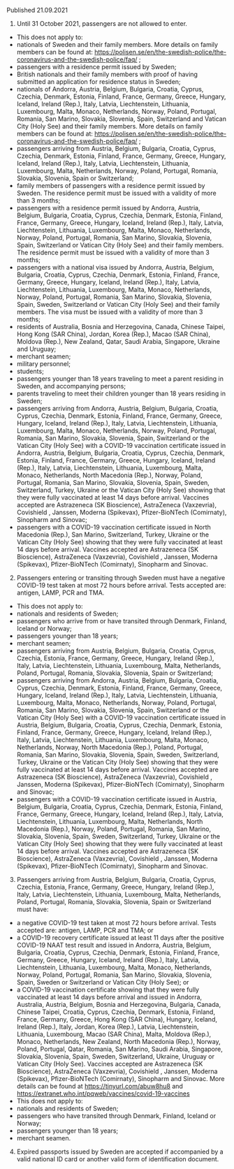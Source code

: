 Published 21.09.2021
1. Until 31 October 2021, passengers are not allowed to enter.
- This does not apply to:
- nationals of Sweden and their family members. More details on family members can be found at: <a href="https://polisen.se/en/the-swedish-police/the-coronavirus-and-the-swedish-police/faq/">https://polisen.se/en/the-swedish-police/the-coronavirus-and-the-swedish-police/faq/</a> ;
- passengers with a residence permit issued by Sweden;
- British nationals and their family members with proof of having submitted an application for residence status in Sweden;
- nationals of Andorra, Austria, Belgium, Bulgaria, Croatia, Cyprus, Czechia, Denmark, Estonia, Finland, France, Germany, Greece, Hungary, Iceland, Ireland (Rep.), Italy, Latvia, Liechtenstein, Lithuania, Luxembourg, Malta, Monaco, Netherlands, Norway, Poland, Portugal, Romania, San Marino, Slovakia, Slovenia, Spain, Switzerland and Vatican City (Holy See) and their family members. More details on family members can be found at: <a href="https://polisen.se/en/the-swedish-police/the-coronavirus-and-the-swedish-police/faq/">https://polisen.se/en/the-swedish-police/the-coronavirus-and-the-swedish-police/faq/</a> ;
- passengers arriving from Austria, Belgium, Bulgaria, Croatia, Cyprus, Czechia, Denmark, Estonia, Finland, France, Germany, Greece, Hungary, Iceland, Ireland (Rep.), Italy, Latvia, Liechtenstein, Lithuania, Luxembourg, Malta, Netherlands, Norway, Poland, Portugal, Romania, Slovakia, Slovenia, Spain or Switzerland;
- family members of passengers with a residence permit issued by Sweden. The residence permit must be issued with a validity of more than 3 months;
- passengers with a residence permit issued by Andorra, Austria, Belgium, Bulgaria, Croatia, Cyprus, Czechia, Denmark, Estonia, Finland, France, Germany, Greece, Hungary, Iceland, Ireland (Rep.), Italy, Latvia, Liechtenstein, Lithuania, Luxembourg, Malta, Monaco, Netherlands, Norway, Poland, Portugal, Romania, San Marino, Slovakia, Slovenia, Spain, Switzerland or Vatican City (Holy See) and their family members. The residence permit must be issued with a validity of more than 3 months;
- passengers with a national visa issued by Andorra, Austria, Belgium, Bulgaria, Croatia, Cyprus, Czechia, Denmark, Estonia, Finland, France, Germany, Greece, Hungary, Iceland, Ireland (Rep.), Italy, Latvia, Liechtenstein, Lithuania, Luxembourg, Malta, Monaco, Netherlands, Norway, Poland, Portugal, Romania, San Marino, Slovakia, Slovenia, Spain, Sweden, Switzerland or Vatican City (Holy See) and their family members. The visa must be issued with a validity of more than 3 months;
- residents of Australia, Bosnia and Herzegovina, Canada, Chinese Taipei, Hong Kong (SAR China), Jordan, Korea (Rep.), Macao (SAR China), Moldova (Rep.), New Zealand, Qatar, Saudi Arabia, Singapore, Ukraine and Uruguay;
- merchant seamen;
- military personnel;
- students;
- passengers younger than 18 years traveling to meet a parent residing in Sweden, and accompanying persons;
- parents traveling to meet their children younger than 18 years residing in Sweden;
- passengers arriving from Andorra, Austria, Belgium, Bulgaria, Croatia, Cyprus, Czechia, Denmark, Estonia, Finland, France, Germany, Greece, Hungary, Iceland, Ireland (Rep.), Italy, Latvia, Liechtenstein, Lithuania, Luxembourg, Malta, Monaco, Netherlands, Norway, Poland, Portugal, Romania, San Marino, Slovakia, Slovenia, Spain, Switzerland or the Vatican City (Holy See) with a COVID-19 vaccination certificate issued in Andorra, Austria, Belgium, Bulgaria, Croatia, Cyprus, Czechia, Denmark, Estonia, Finland, France, Germany, Greece, Hungary, Iceland, Ireland (Rep.), Italy, Latvia, Liechtenstein, Lithuania, Luxembourg, Malta, Monaco, Netherlands, North Macedonia (Rep.), Norway, Poland, Portugal, Romania, San Marino, Slovakia, Slovenia, Spain, Sweden, Switzerland, Turkey, Ukraine or the Vatican City (Holy See) showing that they were fully vaccinated at least 14 days before arrival. Vaccines accepted are Astrazeneca (SK Bioscience), AstraZeneca (Vaxzevria), Covishield , Janssen, Moderna (Spikevax), Pfizer-BioNTech (Comirnaty), Sinopharm and Sinovac;
- passengers with a COVID-19 vaccination certificate issued in North Macedonia (Rep.), San Marino, Switzerland, Turkey, Ukraine or the Vatican City (Holy See) showing that they were fully vaccinated at least 14 days before arrival. Vaccines accepted are Astrazeneca (SK Bioscience), AstraZeneca (Vaxzevria), Covishield , Janssen, Moderna (Spikevax), Pfizer-BioNTech (Comirnaty), Sinopharm and Sinovac.
2. Passengers entering or transiting through Sweden must have a negative COVID-19 test taken at most 72 hours before arrival. Tests accepted are: antigen, LAMP, PCR and TMA.
- This does not apply to:
- nationals and residents of Sweden;
- passengers who arrive from or have transited through Denmark, Finland, Iceland or Norway;
- passengers younger than 18 years;
- merchant seamen;
- passengers arriving from Austria, Belgium, Bulgaria, Croatia, Cyprus, Czechia, Estonia, France, Germany, Greece, Hungary, Ireland (Rep.), Italy, Latvia, Liechtenstein, Lithuania, Luxembourg, Malta, Netherlands, Poland, Portugal, Romania, Slovakia, Slovenia, Spain or Switzerland;
- passengers arriving from Andorra, Austria, Belgium, Bulgaria, Croatia, Cyprus, Czechia, Denmark, Estonia, Finland, France, Germany, Greece, Hungary, Iceland, Ireland (Rep.), Italy, Latvia, Liechtenstein, Lithuania, Luxembourg, Malta, Monaco, Netherlands, Norway, Poland, Portugal, Romania, San Marino, Slovakia, Slovenia, Spain, Switzerland or the Vatican City (Holy See) with a COVID-19 vaccination certificate issued in Austria, Belgium, Bulgaria, Croatia, Cyprus, Czechia, Denmark, Estonia, Finland, France, Germany, Greece, Hungary, Iceland, Ireland (Rep.), Italy, Latvia, Liechtenstein, Lithuania, Luxembourg, Malta, Monaco, Netherlands, Norway, North Macedonia (Rep.), Poland, Portugal, Romania, San Marino, Slovakia, Slovenia, Spain, Sweden, Switzerland, Turkey, Ukraine or the Vatican City (Holy See) showing that they were fully vaccinated at least 14 days before arrival. Vaccines accepted are Astrazeneca (SK Bioscience), AstraZeneca (Vaxzevria), Covishield , Janssen, Moderna (Spikevax), Pfizer-BioNTech (Comirnaty), Sinopharm and Sinovac;
- passengers with a COVID-19 vaccination certificate issued in Austria, Belgium, Bulgaria, Croatia, Cyprus, Czechia, Denmark, Estonia, Finland, France, Germany, Greece, Hungary, Iceland, Ireland (Rep.), Italy, Latvia, Liechtenstein, Lithuania, Luxembourg, Malta, Netherlands, North Macedonia (Rep.), Norway, Poland, Portugal, Romania, San Marino, Slovakia, Slovenia, Spain, Sweden, Switzerland, Turkey, Ukraine or the Vatican City (Holy See) showing that they were fully vaccinated at least 14 days before arrival. Vaccines accepted are Astrazeneca (SK Bioscience), AstraZeneca (Vaxzevria), Covishield , Janssen, Moderna (Spikevax), Pfizer-BioNTech (Comirnaty), Sinopharm and Sinovac.
3. Passengers arriving from Austria, Belgium, Bulgaria, Croatia, Cyprus, Czechia, Estonia, France, Germany, Greece, Hungary, Ireland (Rep.), Italy, Latvia, Liechtenstein, Lithuania, Luxembourg, Malta, Netherlands, Poland, Portugal, Romania, Slovakia, Slovenia, Spain or Switzerland must have:
- a negative COVID-19 test taken at most 72 hours before arrival. Tests accepted are: antigen, LAMP, PCR and TMA; or
- a COVID-19 recovery certificate issued at least 11 days after the positive COVID-19 NAAT test result and issued in Andorra, Austria, Belgium, Bulgaria, Croatia, Cyprus, Czechia, Denmark, Estonia, Finland, France, Germany, Greece, Hungary, Iceland, Ireland (Rep.), Italy, Latvia, Liechtenstein, Lithuania, Luxembourg, Malta, Monaco, Netherlands, Norway, Poland, Portugal, Romania, San Marino, Slovakia, Slovenia, Spain, Sweden or Switzerland or Vatican City (Holy See); or
- a COVID-19 vaccination certificate showing that they were fully vaccinated at least 14 days before arrival and issued in Andorra, Australia, Austria, Belgium, Bosnia and Herzegovina, Bulgaria, Canada, Chinese Taipei, Croatia, Cyprus, Czechia, Denmark, Estonia, Finland, France, Germany, Greece, Hong Kong (SAR China), Hungary, Iceland, Ireland (Rep.), Italy, Jordan, Korea (Rep.), Latvia, Liechtenstein, Lithuania, Luxembourg, Macao (SAR China), Malta, Moldova (Rep.), Monaco, Netherlands, New Zealand, North Macedonia (Rep.), Norway, Poland, Portugal, Qatar, Romania, San Marino, Saudi Arabia, Singapore, Slovakia, Slovenia, Spain, Sweden, Switzerland, Ukraine, Uruguay or Vatican City (Holy See).
Vaccines accepted are Astrazeneca (SK Bioscience), AstraZeneca (Vaxzevria), Covishield , Janssen, Moderna (Spikevax), Pfizer-BioNTech (Comirnaty), Sinopharm and Sinovac. More details can be found at <a href="https://tinyurl.com/abuw8hu8">https://tinyurl.com/abuw8hu8</a> and <a href="https://extranet.who.int/pqweb/vaccines/covid-19-vaccines">https://extranet.who.int/pqweb/vaccines/covid-19-vaccines</a>
- This does not apply to:
- nationals and residents of Sweden;
- passengers who have transited through Denmark, Finland, Iceland or Norway;
- passengers younger than 18 years;
- merchant seamen.
4. Expired passports issued by Sweden are accepted if accompanied by a valid national ID card or another valid form of identification document.